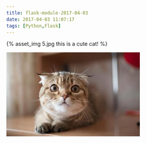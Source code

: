 ```yaml
---
title: flask-module-2017-04-03
date: 2017-04-03 11:07:17
tags: [Python,Flask]
---
```


{% asset_img 5.jpg this is a cute cat! %}

![cute cat](flask-module-2017-04-03/5.jpg)